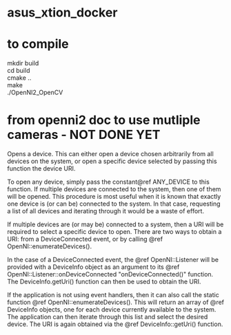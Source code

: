 # asus_xtion_docker

# to compile

mkdir build \
cd build \
cmake .. \
make \
./OpenNI2_OpenCV


# from openni2 doc to use mutliple cameras - NOT DONE YET

Opens a device.  This can either open a device chosen arbitrarily from all devices
on the system, or open a specific device selected by passing this function the device URI.

To open any device, simply pass the constant@ref ANY_DEVICE to this function.  If multiple
devices are connected to the system, then one of them will be opened.  This procedure is most
useful when it is known that exactly one device is (or can be) connected to the system.  In that case,
requesting a list of all devices and iterating through it would be a waste of effort.

If multiple devices are (or may be) connected to a system, then a URI will be required to select
a specific device to open.  There are two ways to obtain a URI: from a DeviceConnected event, or
by calling @ref OpenNI::enumerateDevices().

In the case of a DeviceConnected event, the @ref OpenNI::Listener will be provided with a DeviceInfo object
as an argument to its @ref OpenNI::Listener::onDeviceConnected "onDeviceConnected()" function.  
The DeviceInfo.getUri() function can then be used to obtain the URI.

If the application is not using event handlers, then it can also call the static function
@ref OpenNI::enumerateDevices().  This will return an array of @ref DeviceInfo objects, one for each device
currently available to the system.  The application can then iterate through this list and
select the desired device.  The URI is again obtained via the @ref DeviceInfo::getUri() function.